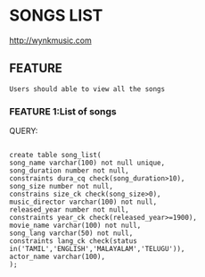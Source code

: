 # SONGS LIST

http://wynkmusic.com

## FEATURE

    Users should able to view all the songs
    
### FEATURE 1:List of songs

QUERY:

```

create table song_list(
song_name varchar(100) not null unique,
song_duration number not null,
constraints dura_cq check(song_duration>10),
song_size number not null,
constrains size_ck check(song_size>0),
music_director varchar(100) not null,
released_year number not null,
constraints year_ck check(released_year>=1900),
movie_name varchar(100) not null,
song_lang varchar(50) not null,
constraints lang_ck check(status in('TAMIL','ENGLISH','MALAYALAM','TELUGU')),
actor_name varchar(100),
);

```

